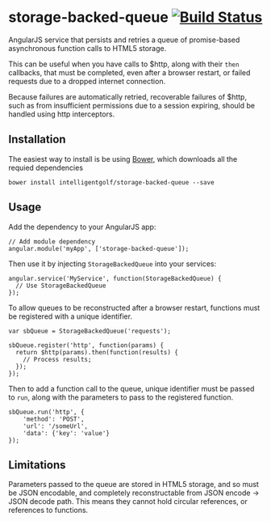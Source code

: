 storage-backed-queue [![Build Status](https://api.travis-ci.org/intelligentgolf/storage-backed-queue.png?branch=master)](https://travis-ci.org/intelligentgolf/storage-backed-queue)
====================

AngularJS service that persists and retries a queue of promise-based asynchronous function calls to HTML5 storage.

This can be useful when you have calls to $http, along with their `then` callbacks, that must be completed, even after a browser restart, or failed requests due to a dropped internet connection.

Because failures are automatically retried, recoverable failures of $http, such as from insufficient permissions due to a session expiring, should be handled using http interceptors.

Installation
------------

The easiest way to install is be using [Bower](http://bower.io/), which downloads all the requied dependencies

    bower install intelligentgolf/storage-backed-queue --save

Usage
-----

Add the dependency to your AngularJS app:

    // Add module dependency 
    angular.module('myApp', ['storage-backed-queue']);
    
Then use it by injecting `StorageBackedQueue` into your services:
    
    angular.service('MyService', function(StorageBackedQueue) {
      // Use StorageBackedQueue
    });
    
To allow queues to be reconstructed after a browser restart, functions must be registered with a unique identifier.

    var sbQueue = StorageBackedQueue('requests');
    
    sbQueue.register('http', function(params) {
      return $http(params).then(function(results) {
    	// Process results;
      });
    });
    
Then to add a function call to the queue, unique identifier must be passed to `run`, along with the parameters to pass to the registered function.
    
    sbQueue.run('http', {
    	'method': 'POST',
    	'url': '/someUrl',
    	'data': {'key': 'value'}
    });
    


Limitations
-----------

Parameters passed to the queue are stored in HTML5 storage, and so must be JSON encodable, and completely reconstructable from JSON encode -> JSON decode path. This means they cannot hold circular references, or references to functions.



